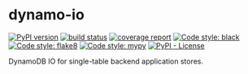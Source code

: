 # dynamo-io

[![PyPI version](https://badge.fury.io/py/dynamo-io.svg)](https://pypi.org/project/dynamo-io/)
[![build status](https://gitlab.com/rocket-boosters/dynamo-io/badges/main/pipeline.svg)](https://gitlab.com/rocket-boosters/dynamo-io/commits/main)
[![coverage report](https://gitlab.com/rocket-boosters/dynamo-io/badges/main/coverage.svg)](https://gitlab.com/rocket-boosters/dynamo-io/commits/main)
[![Code style: black](https://img.shields.io/badge/code%20style-black-000000.svg)](https://github.com/psf/black)
[![Code style: flake8](https://img.shields.io/badge/code%20style-flake8-white)](https://gitlab.com/pycqa/flake8)
[![Code style: mypy](https://img.shields.io/badge/code%20style-mypy-white)](http://mypy-lang.org/)
[![PyPI - License](https://img.shields.io/pypi/l/dynamo-io)](https://pypi.org/project/dynamo-io/)

DynamoDB IO for single-table backend application stores.
